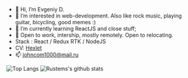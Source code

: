 - 👋 Hi, I’m Evgeniy D.
- 👀 I’m interested in web-development. Also like rock music, playing guitar, bicycling, good memes :)
- 🌱 I’m currently learning ReactJS and close stuff;
- :telescope: Open to work, intership, mostly remotely. Open to relocating.
- Stack : React / Redux RTK / NodeJS
- CV: [Hexlet](https://cv.hexlet.io/resumes/919)
- :mailbox: johncom1000@mail.ru

![Top Langs](https://github-readme-stats.vercel.app/api/top-langs/?username=JohnZoidy&layout=compact&hide=css,html)
![Rustems's github stats](https://github-readme-stats.vercel.app/api?username=JohnZoidy&count_private=true&show_icons=true&theme=onedark)
